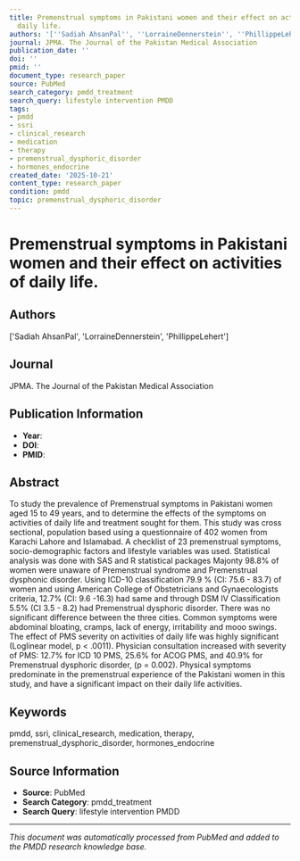 ```yaml
---
title: Premenstrual symptoms in Pakistani women and their effect on activities of
  daily life.
authors: '[''Sadiah AhsanPal'', ''LorraineDennerstein'', ''PhillippeLehert'']'
journal: JPMA. The Journal of the Pakistan Medical Association
publication_date: ''
doi: ''
pmid: ''
document_type: research_paper
source: PubMed
search_category: pmdd_treatment
search_query: lifestyle intervention PMDD
tags:
- pmdd
- ssri
- clinical_research
- medication
- therapy
- premenstrual_dysphoric_disorder
- hormones_endocrine
created_date: '2025-10-21'
content_type: research_paper
condition: pmdd
topic: premenstrual_dysphoric_disorder
---
```


# Premenstrual symptoms in Pakistani women and their effect on activities of daily life.

## Authors
['Sadiah AhsanPal', 'LorraineDennerstein', 'PhillippeLehert']

## Journal
JPMA. The Journal of the Pakistan Medical Association

## Publication Information
- **Year**: 
- **DOI**: 
- **PMID**: 

## Abstract
To study the prevalence of Premenstrual symptoms in Pakistani women aged 15 to 49 years, and to determine the effects of the symptoms on activities of daily life and treatment sought for them. This study was cross sectional, population based using a questionnaire of 402 women from Karachi Lahore and Islamabad. A checklist of 23 premenstrual symptoms, socio-demographic factors and lifestyle variables was used. Statistical analysis was done with SAS and R statistical packages Majonty 98.8% of women were unaware of Premenstrual syndrome and Premenstrual dysphonic disorder. Using ICD-10 classification 79.9 % (CI: 75.6 - 83.7) of women and using American College of Obstetricians and Gynaecologists criteria, 12.7% (CI: 9.6 -16.3) had same and through DSM IV Classification 5.5% (CI 3.5 - 8.2) had Premenstrual dysphoric disorder. There was no significant difference between the three cities. Common symptoms were abdominal bloating, cramps, lack of energy, irritability and mooo swings. The effect of PMS severity on activities of daily life was highly significant (Loglinear model, p < .0011). Physician consultation increased with severity of PMS: 12.7% for ICD 10 PMS, 25.6% for ACOG PMS, and 40.9% for Premenstrual dysphoric disorder, (p = 0.002). Physical symptoms predominate in the premenstrual experience of the Pakistani women in this study, and have a significant impact on their daily life activities.

## Keywords
pmdd, ssri, clinical_research, medication, therapy, premenstrual_dysphoric_disorder, hormones_endocrine

## Source Information
- **Source**: PubMed
- **Search Category**: pmdd_treatment
- **Search Query**: lifestyle intervention PMDD

---
*This document was automatically processed from PubMed and added to the PMDD research knowledge base.*
